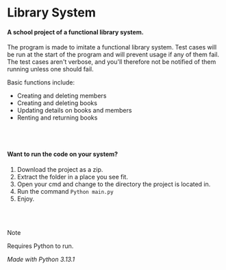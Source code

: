 # Library System
#### A school project of a functional library system.
The program is made to imitate a functional library system. Test cases will be run at the start of the program and will prevent usage if any of them fail.
The test cases aren't verbose, and you'll therefore not be notified of them running unless one should fail. 

Basic functions include:
 - Creating and deleting members
 - Creating and deleting books
 - Updating details on books and members
 - Renting and returning books

<br/>
<br/>

#### Want to run the code on your system?

1. Download the project as a zip.
2. Extract the folder in a place you see fit.
3. Open your cmd and change to the directory the project is located in.
4. Run the command ``Python main.py``
5. Enjoy.

<br/>
<br/>

> [!NOTE]
> Requires Python to run.

*Made with Python 3.13.1*
